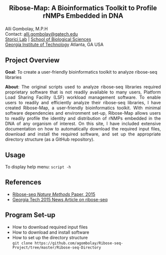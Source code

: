<h2><p align="center">Ribose-Map: A Bioinformatics Toolkit to Profile rNMPs Embedded in DNA</p></h2>

Alli Gombolay, M.P.H  
Contact: alli.gombolay@gatech.edu  
[Storici Lab](http://www.storicilab.gatech.edu/) | [School of Biological Sciences](http://www.biology.gatech.edu/)  
[Georgia Institute of Technology](http://www.gatech.edu/) Atlanta, GA USA

## Project Overview
**Goal**: To create a user-friendly bioinformatics toolkit to analyze ribose-seq libraries

<p align="justify">
<b>About</b>: The original scripts used to analyze ribose-seq libraries required proprietary software that is not readily available to many users, Platform Load Sharing Facility (LSF) workload management software.  To enable users to readily and efficiently analyze their ribose-seq libraries, I have created Ribose-Map, a user-friendly bioinformatics toolkit.  With minimal software dependencies and environment set-up, Ribose-Map allows users to readily profile the identity and distribution of rNMPs embedded in the DNA of any organism of interest.  On this site, I have included extensive documentation on how to automatically download the required input files, download and install the required software, and set up the appropriate directory structure (as a GitHub repository).
</p>

## Usage
To display help menu: `script -h`  

## References  
* [Ribose-seq *Nature Methods* Paper, 2015](http://www.ncbi.nlm.nih.gov/pmc/articles/PMC4686381/pdf/nihms742750.pdf)
* [Georgia Tech 2015 News Article on ribose-seq](http://www.news.gatech.edu/2015/01/26/ribose-seq-identifies-and-locates-ribonucleotides-genomic-dna)

## Program Set-up 
* How to download required input files
* How to download and install software 
* How to set up the directory structure  
```git clone https://github.com/agombolay/Ribose-seq-Project/tree/master/Ribose-seq-Directory```
